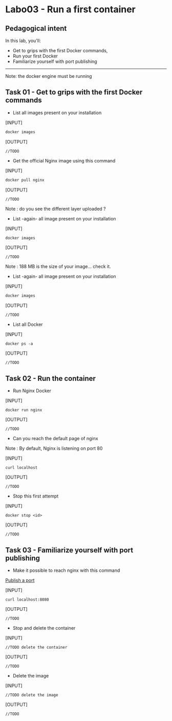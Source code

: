 # Labo03 - Run a first container

## Pedagogical intent

In this lab, you'll:

* Get to grips with the first Docker commands,
* Run your first Docker
* Familiarize yourself with port publishing

---

Note: the docker engine must be running

## Task 01 - Get to grips with the first Docker commands

* List all images present on your installation

[INPUT]
```bash
docker images
```

[OUTPUT]
```
//TODO
```

* Get the official Nginx image using this command

[INPUT]
```bash
docker pull nginx
```

[OUTPUT]
```
//TODO
```

Note : do you see the different layer uploaded ?

* List -again- all image present on your installation

[INPUT]
```bash
docker images
```

[OUTPUT]
```
//TODO
```

Note : 188 MB is the size of your image... check it.

* List -again- all image present on your installation

[INPUT]
```bash
docker images
```

[OUTPUT]
```
//TODO
```

* List all Docker

[INPUT]
```
docker ps -a
```

[OUTPUT]
```
//TODO
```

## Task 02 - Run the container

* Run Nginx Docker

[INPUT]
```
docker run nginx
```

[OUTPUT]
```
//TODO
```

* Can you reach the default page of nginx

Note : By default, Nginx is listening on port 80

[INPUT]
```
curl localhost
```

[OUTPUT]
```
//TODO
```

* Stop this first attempt

[INPUT]
```
docker stop <id>
```

[OUTPUT]
```
//TODO
```

## Task 03 - Familiarize yourself with port publishing

* Make it possible to reach nginx with this command

[Publish a port](https://docs.docker.com/network/#published-ports)

[INPUT]
```
curl localhost:8080
```

[OUTPUT]
```
//TODO
```

* Stop and delete the container

[INPUT]
```
//TODO delete the container
```

[OUTPUT]
```
//TODO
```

* Delete the image

[INPUT]
```
//TODO delete the image
```

[OUTPUT]
```
//TODO
```
